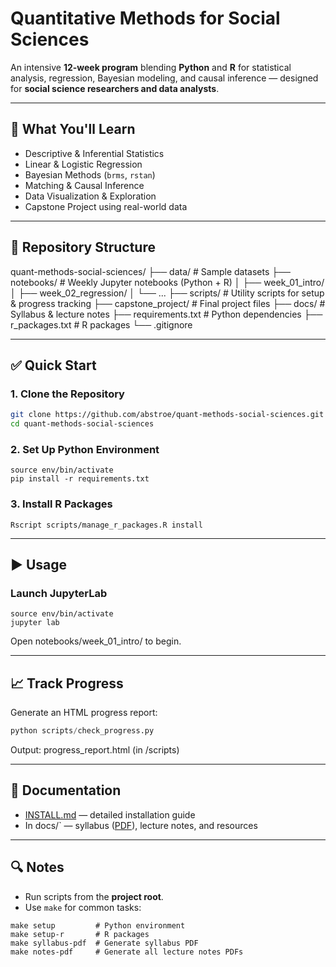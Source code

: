 # Quantitative Methods for Social Sciences

An intensive **12-week program** blending **Python** and **R** for statistical analysis, regression, Bayesian modeling, and causal inference — designed for **social science researchers and data analysts**.

---

## 🚀 What You'll Learn
- Descriptive & Inferential Statistics
- Linear & Logistic Regression
- Bayesian Methods (`brms`, `rstan`)
- Matching & Causal Inference
- Data Visualization & Exploration
- Capstone Project using real-world data

---

## 📂 Repository Structure

quant-methods-social-sciences/
├── data/                 # Sample datasets
├── notebooks/            # Weekly Jupyter notebooks (Python + R)
│   ├── week_01_intro/
│   ├── week_02_regression/
│   └── ...
├── scripts/              # Utility scripts for setup & progress tracking
├── capstone_project/     # Final project files
├── docs/                 # Syllabus & lecture notes
├── requirements.txt      # Python dependencies
├── r_packages.txt        # R packages
└── .gitignore


---

## ✅ Quick Start

### 1. Clone the Repository
```bash
git clone https://github.com/abstroe/quant-methods-social-sciences.git
cd quant-methods-social-sciences
```

### 2. Set Up Python Environment

```python3 -m venv env
source env/bin/activate
pip install -r requirements.txt
```

### 3. Install R Packages

```
Rscript scripts/manage_r_packages.R install
```

---

## ▶️  Usage

### Launch JupyterLab

```source env/bin/activate
source env/bin/activate
jupyter lab
```

Open notebooks/week_01_intro/ to begin.

---

## 📈 Track Progress

Generate an HTML progress report:

``` python scripts/check_progress.py 
python scripts/check_progress.py
```

Output: progress_report.html (in /scripts)

---

## 📖 Documentation

* [INSTALL.md](INSTALL.md) — detailed installation guide
*  In docs/` — syllabus ([PDF](docs/quant_methods_social_sciences_syllabus.pdf)), lecture notes, and resources

---

## 🔍 Notes

- Run scripts from the **project root**.
- Use `make` for common tasks:

```make setup         # Python environment
make setup         # Python environment
make setup-r       # R packages
make syllabus-pdf  # Generate syllabus PDF
make notes-pdf     # Generate all lecture notes PDFs
```

